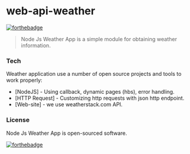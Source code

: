 # web-api-weather

[![forthebadge](https://forthebadge.com/images/badges/made-with-javascript.svg)](https://forthebadge.com)


> Node Js Weather App is a simple module for obtaining weather information.

### Tech

Weather application use a number of open source projects and tools to work properly:

* [NodeJS] - Using callback, dynamic pages (hbs), error handling.
* [HTTP Request] - Customizing http requests with json http endpoint.
* [Web-site] - we use weatherstack.com API.



### License
Node Js Weather App is open-sourced software.

[![forthebadge](https://forthebadge.com/images/badges/powered-by-water.svg)](https://forthebadge.com)
